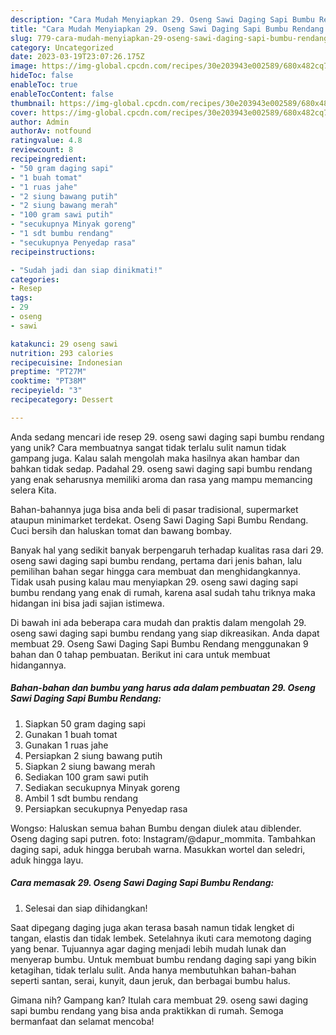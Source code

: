 ```yaml
---
description: "Cara Mudah Menyiapkan 29. Oseng Sawi Daging Sapi Bumbu Rendang yang Bisa Manjain Lidah"
title: "Cara Mudah Menyiapkan 29. Oseng Sawi Daging Sapi Bumbu Rendang yang Bisa Manjain Lidah"
slug: 779-cara-mudah-menyiapkan-29-oseng-sawi-daging-sapi-bumbu-rendang-yang-bisa-manjain-lidah
category: Uncategorized
date: 2023-03-19T23:07:26.175Z
image: https://img-global.cpcdn.com/recipes/30e203943e002589/680x482cq70/29-oseng-sawi-daging-sapi-bumbu-rendang-foto-resep-utama.jpg
hideToc: false
enableToc: true
enableTocContent: false
thumbnail: https://img-global.cpcdn.com/recipes/30e203943e002589/680x482cq70/29-oseng-sawi-daging-sapi-bumbu-rendang-foto-resep-utama.jpg
cover: https://img-global.cpcdn.com/recipes/30e203943e002589/680x482cq70/29-oseng-sawi-daging-sapi-bumbu-rendang-foto-resep-utama.jpg
author: Admin
authorAv: notfound
ratingvalue: 4.8
reviewcount: 8
recipeingredient:
- "50 gram daging sapi"
- "1 buah tomat"
- "1 ruas jahe"
- "2 siung bawang putih"
- "2 siung bawang merah"
- "100 gram sawi putih"
- "secukupnya Minyak goreng"
- "1 sdt bumbu rendang"
- "secukupnya Penyedap rasa"
recipeinstructions:

- "Sudah jadi dan siap dinikmati!"
categories:
- Resep
tags:
- 29
- oseng
- sawi

katakunci: 29 oseng sawi 
nutrition: 293 calories
recipecuisine: Indonesian
preptime: "PT27M"
cooktime: "PT38M"
recipeyield: "3"
recipecategory: Dessert

---
```





Anda sedang mencari ide resep 29. oseng sawi daging sapi bumbu rendang yang unik? Cara membuatnya sangat tidak terlalu sulit namun tidak gampang juga. Kalau salah mengolah maka hasilnya akan hambar dan bahkan tidak sedap. Padahal 29. oseng sawi daging sapi bumbu rendang yang enak seharusnya memiliki aroma dan rasa yang mampu memancing selera Kita.





Bahan-bahannya juga bisa anda beli di pasar tradisional, supermarket ataupun minimarket terdekat. Oseng Sawi Daging Sapi Bumbu Rendang. Cuci bersih dan haluskan tomat dan bawang bombay.

Banyak hal yang sedikit banyak berpengaruh terhadap kualitas rasa dari 29. oseng sawi daging sapi bumbu rendang, pertama dari jenis bahan, lalu pemilihan bahan segar hingga cara membuat dan menghidangkannya. Tidak usah pusing kalau mau menyiapkan 29. oseng sawi daging sapi bumbu rendang yang enak di rumah, karena asal sudah tahu triknya maka hidangan ini bisa jadi sajian istimewa.






Di bawah ini ada beberapa cara mudah dan praktis dalam mengolah 29. oseng sawi daging sapi bumbu rendang yang siap dikreasikan. Anda dapat membuat 29. Oseng Sawi Daging Sapi Bumbu Rendang menggunakan 9 bahan dan 0 tahap pembuatan. Berikut ini cara untuk membuat hidangannya.

<!--inarticleads1-->

##### Bahan-bahan dan bumbu yang harus ada dalam pembuatan 29. Oseng Sawi Daging Sapi Bumbu Rendang:

1. Siapkan 50 gram daging sapi
1. Gunakan 1 buah tomat
1. Gunakan 1 ruas jahe
1. Persiapkan 2 siung bawang putih
1. Siapkan 2 siung bawang merah
1. Sediakan 100 gram sawi putih
1. Sediakan secukupnya Minyak goreng
1. Ambil 1 sdt bumbu rendang
1. Persiapkan secukupnya Penyedap rasa


Wongso: Haluskan semua bahan Bumbu dengan diulek atau diblender. Oseng daging sapi putren. foto: Instagram/@dapur_mommita. Tambahkan daging sapi, aduk hingga berubah warna. Masukkan wortel dan seledri, aduk hingga layu. 

<!--inarticleads2-->

##### Cara memasak 29. Oseng Sawi Daging Sapi Bumbu Rendang:


1. Selesai dan siap dihidangkan!

Saat dipegang daging juga akan terasa basah namun tidak lengket di tangan, elastis dan tidak lembek. Setelahnya ikuti cara memotong daging yang benar. Tujuannya agar daging menjadi lebih mudah lunak dan menyerap bumbu. Untuk membuat bumbu rendang daging sapi yang bikin ketagihan, tidak terlalu sulit. Anda hanya membutuhkan bahan-bahan seperti santan, serai, kunyit, daun jeruk, dan berbagai bumbu halus. 

Gimana nih? Gampang kan? Itulah cara membuat 29. oseng sawi daging sapi bumbu rendang yang bisa anda praktikkan di rumah. Semoga bermanfaat dan selamat mencoba!
